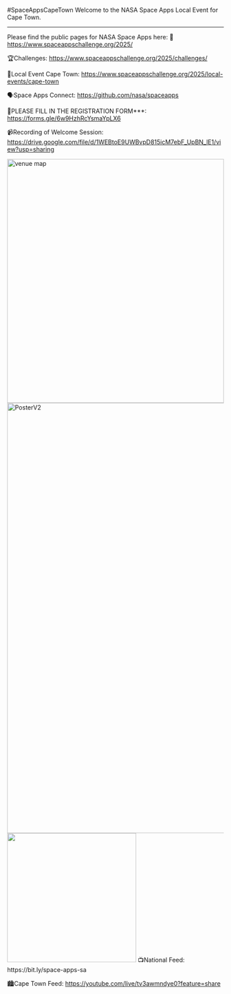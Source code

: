 #SpaceAppsCapeTown
Welcome to the NASA Space Apps Local Event for Cape Town. 
__________________________________________________________________________________________
Please find the public pages for NASA Space Apps here:
🚀https://www.spaceappschallenge.org/2025/

🏆Challenges: https://www.spaceappschallenge.org/2025/challenges/

🚠Local Event Cape Town: https://www.spaceappschallenge.org/2025/local-events/cape-town

🗣️Space Apps Connect: https://github.com/nasa/spaceapps 

📄PLEASE FILL IN THE REGISTRATION FORM***: https://forms.gle/6w9HzhRcYsmaYpLX6

📹Recording of Welcome Session: https://drive.google.com/file/d/1WEBtoE9UWBvpD815icM7ebF_UpBN_lE1/view?usp=sharing

<img width="100%" height="567" alt="venue map" src="https://github.com/user-attachments/assets/c1470949-2819-4fac-beda-5b5c44d60fe0" />

<img width="712" height="1000" alt="PosterV2" src="https://github.com/user-attachments/assets/f74d7098-0a17-474c-974c-34b1c397423b" />

<img width="300" src="https://github.com/user-attachments/assets/bfec37bf-f377-43a3-813b-5ee0af4509a0"/>
📺National Feed: https://bit.ly/space-apps-sa 

🏙️Cape Town Feed: https://youtube.com/live/tv3awmndye0?feature=share

